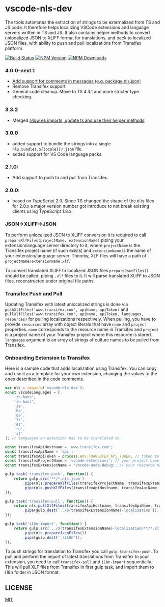 # vscode-nls-dev
The tools automates the extraction of strings to be externalized from TS and JS code. It therefore helps localizing VSCode extensions and
language servers written in TS and JS. It also contains helper methods to convert unlocalized JSON to XLIFF format for translations, and back to localized JSON files, with ability to push and pull localizations from Transifex platform.

[![Build Status](https://travis-ci.org/Microsoft/vscode-nls-dev.svg?branch=master)](https://travis-ci.org/Microsoft/vscode-nls-dev)
[![NPM Version](https://img.shields.io/npm/v/vscode-nls-dev.svg)](https://npmjs.org/package/vscode-nls-dev)
[![NPM Downloads](https://img.shields.io/npm/dm/vscode-nls-dev.svg)](https://npmjs.org/package/vscode-nls-dev)

### 4.0.0-next.1

* [Add support for comments in messages (e.g. package.nls.json)](https://github.com/microsoft/vscode-nls-dev/issues/32)
* Remove Transifex support
* General code cleanup. Move to TS 4.3.1 and more stricter type checking.

### 3.3.2

* Merged [allow es imports, update ts and use their helper methods](https://github.com/microsoft/vscode-nls-dev/pull/27)

### 3.0.0

* added support to bundle the strings into a single `nls.bundle(.${locale})?.json` file.
* added support for VS Code language packs.

### 2.1.0:

* Add support to push to and pull from Transifex.

### 2.0.0:

* based on TypeScript 2.0. Since TS changed the shape of the d.ts files for 2.0.x a major version number got introduce to not break existing clients using TypeScript 1.8.x.

### JSON->XLIFF->JSON
To perform unlocalized JSON to XLIFF conversion it is required to call `prepareXlfFiles(projectName, extensionName)` piping your extension/language server directory to it, where `projectName` is the Transifex project name (if such exists) and `extensionName` is the name of your extension/language server. Thereby, XLF files will have a path of `projectName/extensionName.xlf`.

To convert translated XLIFF to localized JSON files `prepareJsonFiles()` should be called, piping `.xlf` files to it. It will parse translated XLIFF to JSON files, reconstructed under original file paths.

### Transifex Push and Pull
Updating Transifex with latest unlocalized strings is done via `pushXlfFiles('www.transifex.com', apiName, apiToken)` and `pullXlfFiles('www.transifex.com', apiName, apiToken, languages, resources)` for pulling localizations respectively. When pulling, you have to provide `resources` array with object literals that have `name` and `project` properties. `name` corresponds to the resource name in Transifex and `project` is a project name of your Transifex project where this resource is stored. `languages` argument is an array of strings of culture names to be pulled from Transifex.


### Onboarding Extension to Transifex
Here is a sample code that adds localization using Transifex. You can copy and use it as a template for your own extension, changing the values to the ones described in the code comments.

```javascript
var nls = require('vscode-nls-dev');
const vscodeLanguages = [
	'zh-hans',
	'zh-hant',
	'ja',
	'ko',
	'de',
	'fr',
	'es',
	'ru',
	'it'
]; // languages an extension has to be translated to

const transifexApiHostname = 'www.transifex.com';
const transifexApiName = 'api';
const transifexApiToken = process.env.TRANSIFEX_API_TOKEN; // token to talk to Transifex (to obtain it see https://docs.transifex.com/api/introduction#authentication)
const transifexProjectName = 'vscode-extensions'; // your project name in Transifex
const transifexExtensionName = 'vscode-node-debug'; // your resource name in Transifex

gulp.task('transifex-push', function() {
	return gulp.src('**/*.nls.json')
		.pipe(nls.prepareXlfFiles(transifexProjectName, transifexExtensionName))
		.pipe(nls.pushXlfFiles(transifexApiHostname, transifexApiName, transifexApiToken));
});

gulp.task('transifex-pull', function() {
	return nls.pullXlfFiles(transifexApiHostname, transifexApiName, transifexApiToken, vscodeLanguages, [{ name: transifexExtensionName, project: transifexProjectName }])
		.pipe(gulp.dest(`../${transifexExtensionName}-localization`));
});

gulp.task('i18n-import', function() {
	return gulp.src(`../${transifexExtensionName}-localization/**/*.xlf`)
		.pipe(nls.prepareJsonFiles())
		.pipe(gulp.dest('./i18n'));
});
```

To push strings for translation to Transifex you call `gulp transifex-push`. To pull and perform the import of latest translations from Transifex to your extension, you need to call `transifex-pull` and `i18n-import` sequentially. This will pull XLF files from Transifex in first gulp task, and import them to i18n folder in JSON format.

## LICENSE
[MIT](License.txt)
